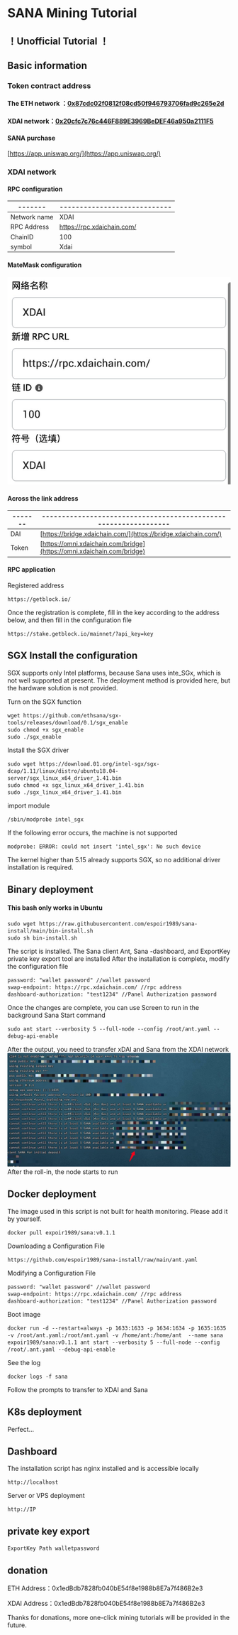 # SANA Mining Tutorial
## ！Unofficial Tutorial ！
## Basic information
### Token contract address
#### The ETH network ：[0x87cdc02f0812f08cd50f946793706fad9c265e2d](https://etherscan.io/token/0x87cdc02f0812f08cd50f946793706fad9c265e2d)

#### XDAI network：[0x20cfc7c76c446F889E3969BeDEF46a950a2111F5](https://blockscout.com/xdai/mainnet/tokens/0x20cfc7c76c446F889E3969BeDEF46a950a2111F5)

#### SANA purchase

[https://app.uniswap.org/](https://app.uniswap.org/)

### XDAI network
#### RPC configuration
|-------|----------------------------|
|-------|----------------------------|
| Network name  | XDAI                       |
| RPC Address | https://rpc.xdaichain.com/ |
| ChainID   | 100                        |
| symbol    | Xdai                       |

#### MateMask configuration
![](images/matemasj-xdai.jpg)


#### Across the link address
|-------|----------------------------------------------------------------|
|-------|----------------------------------------------------------------|
| DAI | [https://bridge.xdaichain.com/](https://bridge.xdaichain.com/) |
| Token  | [https://omni.xdaichain.com/bridge](https://omni.xdaichain.com/bridge)                              |

#### RPC application
Registered address
```
https://getblock.io/
```
Once the registration is complete, fill in the key according to the address below, and then fill in the configuration file
```
https://stake.getblock.io/mainnet/?api_key=key
```

## SGX Install the configuration
SGX supports only Intel platforms, because Sana uses inte_SGx, which is not well supported at present. The deployment method is provided here, but the hardware solution is not provided.

Turn on the SGX function
```
wget https://github.com/ethsana/sgx-tools/releases/download/0.1/sgx_enable
sudo chmod +x sgx_enable
sudo ./sgx_enable
```
Install the SGX driver
```
sudo wget https://download.01.org/intel-sgx/sgx-dcap/1.11/linux/distro/ubuntu18.04-server/sgx_linux_x64_driver_1.41.bin
sudo chmod +x sgx_linux_x64_driver_1.41.bin
sudo ./sgx_linux_x64_driver_1.41.bin
```
import module
```
/sbin/modprobe intel_sgx
```
If the following error occurs, the machine is not supported
```
modprobe: ERROR: could not insert 'intel_sgx': No such device
```
The kernel higher than 5.15 already supports SGX, so no additional driver installation is required.

## Binary deployment
#### This bash only works in Ubuntu
```shell
sudo wget https://raw.githubusercontent.com/espoir1989/sana-install/main/bin-install.sh
sudo sh bin-install.sh
```
The script is installed. The Sana client Ant, Sana -dashboard, and ExportKey private key export tool are installed
After the installation is complete, modify the configuration file
```
password: "wallet password" //wallet password
swap-endpoint: https://rpc.xdaichain.com/ //rpc address
dashboard-authorization: "test1234" //Panel Authorization password
```
Once the changes are complete, you can use Screen to run in the background
Sana Start command
```
sudo ant start --verbosity 5 --full-node --config /root/ant.yaml --debug-api-enable
```
After the output, you need to transfer xDAI and Sana from the XDAI network
![](images/xdai-001.jpg)
After the roll-in, the node starts to run

## Docker deployment
The image used in this script is not built for health monitoring. Please add it by yourself.
```
docker pull expoir1989/sana:v0.1.1
```
Downloading a Configuration File
```
https://github.com/espoir1989/sana-install/raw/main/ant.yaml
```
Modifying a Configuration File
```
password: "wallet password" //wallet password
swap-endpoint: https://rpc.xdaichain.com/ //rpc address
dashboard-authorization: "test1234" //Panel Authorization password
```
Boot image
```
docker run -d --restart=always -p 1633:1633 -p 1634:1634 -p 1635:1635 -v /root/ant.yaml:/root/ant.yaml -v /home/ant:/home/ant  --name sana expoir1989/sana:v0.1.1 ant start --verbosity 5 --full-node --config /root/.ant.yaml --debug-api-enable
```
See the log
```
docker logs -f sana
```
Follow the prompts to transfer to XDAI and Sana

## K8s deployment
Perfect...

## Dashboard
The installation script has nginx installed and is accessible locally
```
http://localhost
```
Server or VPS deployment
```
http://IP
```

## private key export
```
ExportKey Path walletpassword
```

## donation

ETH Address：0x1edBdb7828fb040bE54f8e1988b8E7a7f486B2e3

XDAI Address：0x1edBdb7828fb040bE54f8e1988b8E7a7f486B2e3

Thanks for donations, more one-click mining tutorials will be provided in the future.
